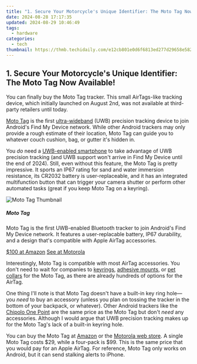 ```yaml
---
title: "1. Secure Your Motorcycle's Unique Identifier: The Moto Tag Now Available!"
date: 2024-08-28 17:17:35
updated: 2024-08-29 10:46:49
tags:
  - hardware
categories:
  - tech
thumbnail: https://thmb.techidaily.com/e12cb801e0d6f6813ed277d29658e5821adadea3db742df23467e5bb2d5168a7.jpg
---
```


## 1. Secure Your Motorcycle's Unique Identifier: The Moto Tag Now Available!

You can finally buy the Moto Tag tracker. This small AirTags-like tracking device, which initially launched on August 2nd, was not available at third-party retailers until today.

[Moto Tag](https://www.amazon.com/Motorola-PG38C06068-Moto-tag-4-Pack/dp/B0DB2PLDXL/?tag=hotoge-20&ascsubtag=UUhtgUeUpU2004688&asc%5Frefurl=https%3A%2F%2Fwww.howtogeek.com%2Fmoto-tag-finally-in-stock%2F&asc%5Fcampaign=Short-Term) is the first [ultra-wideband](https://easy-unlock-android.techidaily.com/in-2024-a-perfect-guide-to-remove-or-disable-google-smart-lock-on-realme-c67-4g-by-drfone-android/) (UWB) precision tracking device to join Android's Find My Device network. While other Android trackers may only provide a rough estimate of their location, Moto Tag can guide you to whatever couch cushion, bag, or gutter it's hidden in.

 You _do_ need a [UWB-enabled smartphone](https://en.wikipedia.org/wiki/List%5Fof%5FUWB-enabled%5Fmobile%5Fdevices) to take advantage of UWB precision tracking (and UWB support won't arrive in Find My Device until the end of 2024). Still, even without this feature, the Moto Tag is pretty impressive. It sports an IP67 rating for sand and water immersion resistance, its CR2032 battery is user-replaceable, and it has an integrated multifunction button that can trigger your camera shutter or perform other automated tasks (great if you keep Moto Tag on a keyring).

![Moto Tag Thumbnail](https://static1.howtogeekimages.com/wordpress/wp-content/uploads/2024/08/81jm6dkcowl-_ac_sl1500_.jpg) 

#####  Moto Tag

Moto Tag is the first UWB-enabled Bluetooth tracker to join Android's Find My Device network. It features a user-replacable battery, IP67 durability, and a design that's compatible with Apple AirTag accessories.

[$100 at Amazon](https://www.amazon.com/Motorola-PG38C06068-Moto-tag-4-Pack/dp/B0DB2PLDXL/?tag=hotoge-20&ascsubtag=UUhtgUeUpU2004688&asc%5Frefurl=https%3A%2F%2Fwww.howtogeek.com%2Fmoto-tag-finally-in-stock%2F&asc%5Fcampaign=Short-Term) [See at Motorola](https://shop-links.co/link/?exclusive=1&publisher_slug=itechdaily19598&url=https%3A%2F%2Fwww.motorola.com%2Fus%2Fmoto-tag%2Fp%3FskuId%3D1167) 

 Interestingly, Moto Tag is compatible with most AirTag accessories. You don't need to wait for companies to [keyrings](https://www.amazon.com/AirTag-Protective-Scratch-Resistance-Accessory/dp/B093333693/?tag=hotoge-20&ascsubtag=UUhtgUeUpU2004688&asc%5Frefurl=https%3A%2F%2Fwww.howtogeek.com%2Fmoto-tag-finally-in-stock%2F&asc%5Fcampaign=Short-Term), [adhesive mounts](https://www.amazon.com/Elevation-Lab-TagVaultTM-Surface-Adhesive/dp/B09SPD9GJN/?tag=hotoge-20&ascsubtag=UUhtgUeUpU2004688&asc%5Frefurl=https%3A%2F%2Fwww.howtogeek.com%2Fmoto-tag-finally-in-stock%2F&asc%5Fcampaign=Short-Term), or [pet collars](https://www.amazon.com/TagVaultTM-AirTag-Dog-Collar-Mount/dp/B09DR2QNQ5/?tag=hotoge-20&ascsubtag=UUhtgUeUpU2004688&asc%5Frefurl=https%3A%2F%2Fwww.howtogeek.com%2Fmoto-tag-finally-in-stock%2F&asc%5Fcampaign=Short-Term) for the Moto Tag, as there are already hundreds of options for the AirTag.

 One thing I'll note is that Moto Tag doesn't have a built-in key ring hole—you _need_ to buy an accessory (unless you plan on tossing the tracker in the bottom of your backpack, or whatever). Other Android trackers like the [Chipolo One Point](https://some-approaches.techidaily.com/2024-approved-top-tier-affordable-photo-enhancement-software-online/) are the same price as the Moto Tag but don't _need_ any accessories. Although I would argue that UWB precision tracking makes up for the Moto Tag's lack of a built-in keyring hole.

 You can buy the Moto Tag at [Amazon](https://www.amazon.com/Motorola-PG38C06068-Moto-tag-4-Pack/dp/B0DB2PLDXL/?tag=hotoge-20&ascsubtag=UUhtgUeUpU2004688&asc%5Frefurl=https%3A%2F%2Fwww.howtogeek.com%2Fmoto-tag-finally-in-stock%2F&asc%5Fcampaign=Short-Term) or the [Motorola web store](https://shop-links.co/link/?exclusive=1&publisher_slug=itechdaily19598&url=https%3A%2F%2Fwww.motorola.com%2Fus%2Fmoto-tag%2Fp%3FskuId%3D1167). A single Moto Tag costs $29, while a four-pack is $99\. This is the same price that you would pay for an Apple AirTag. For reference, Moto Tag only works on Android, but it can send stalking alerts to iPhone.

<ins class="adsbygoogle"
     style="display:block"
     data-ad-format="autorelaxed"
     data-ad-client="ca-pub-7571918770474297"
     data-ad-slot="1223367746"></ins>



<ins class="adsbygoogle"
     style="display:block"
     data-ad-client="ca-pub-7571918770474297"
     data-ad-slot="8358498916"
     data-ad-format="auto"
     data-full-width-responsive="true"></ins>
